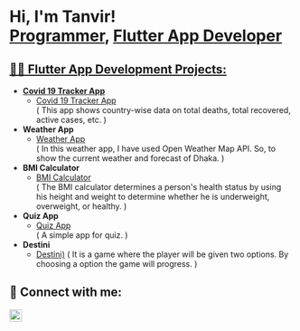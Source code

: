 <h1>Hi, I'm Tanvir! <br/><a href="https://github.com/joshmadakor1">Programmer</a>, <a href="https://www.linkedin.com/in/joshmadakor/">Flutter App Developer</h1>

<h2>👨‍💻 Flutter App Development Projects:</h2>

- <b>Covid 19 Tracker App</b>
  - [Covid 19 Tracker App](https://github.com/TanviRRC/Covid-19-Tracker-App)<br>
  ( This app shows country-wise data on total deaths, total recovered, active cases, etc. )
- <b>Weather App</b>
  - [Weather App](https://github.com/TanviRRC/weather_app)<br>
  ( In this weather app, I have used Open Weather Map API. So, to show the current weather and forecast of Dhaka. )
- <b>BMI Calculator</b><br>
  - [BMI Calculator](https://github.com/TanviRRC/bmi_calculator)<br>
  ( The BMI calculator determines a person's health status by using his height and weight to determine whether he is underweight, overweight, or healthy. )
- <b>Quiz App</b><br>
  - [Quiz App](https://github.com/TanviRRC/quiz)<br>
  ( A simple app for quiz. )
- <b>Destini</b><br>
  - [Destini)](https://github.com/TanviRRC/destini)
  ( It is a game where the player will be given two options. By choosing a option the game will progress. )

<h2> 🤳 Connect with me:</h2>

[<img align="left" alt="tanvir | Email" width="22px" src="https://cdn.jsdelivr.net/npm/simple-icons@v3/icons/gmail.svg" />](mailto:tanvirchowdury59@gmail.com)





